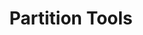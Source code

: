 ---
title: Partition Tools
layout: default
has_children: true
parent: Included Tools
nav_exclude: true
---